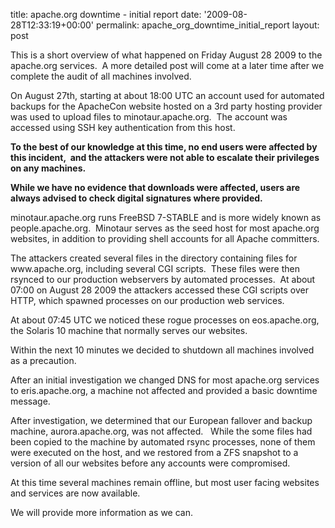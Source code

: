 title: apache.org downtime - initial report
date: '2009-08-28T12:33:19+00:00'
permalink: apache_org_downtime_initial_report
layout: post

<p>This is a short overview of what happened on Friday August 28 2009
to the apache.org services.&nbsp; A more detailed post will come at a later
time after we complete the audit of all machines involved.</p><p> On August 27th, starting at
about 18:00 UTC an account used for automated backups for the ApacheCon
website hosted on a 3rd party hosting provider was used to upload files
to minotaur.apache.org.&nbsp; The account was accessed using SSH key
authentication from this host.<br /></p><p><b>To the best of our knowledge at this time, no end users were affected by this incident,&nbsp; and the attackers were not able to escalate their
privileges on any machines.</b></p><b>While we have no evidence that downloads were affected, users are always advised to check digital
signatures where provided.</b><p>minotaur.apache.org runs
FreeBSD 7-STABLE and is more widely known as people.apache.org.&nbsp;
Minotaur serves as the seed host for most apache.org websites, in
addition to providing shell accounts for all Apache committers.</p><p>The
attackers created several files in the directory containing files for
www.apache.org, including several CGI scripts.&nbsp; These files were then
rsynced to our production webservers by automated processes.&nbsp; At about
07:00 on August 28 2009 the attackers accessed these CGI scripts over
HTTP, which spawned processes on our production web services. </p><p>At about 07:45 UTC we noticed these rogue processes on eos.apache.org, the Solaris 10 machine that normally serves our websites.</p><p>Within the next 10 minutes we decided to shutdown all machines involved as a precaution.</p><p>After
an initial investigation we changed DNS for most apache.org services to
eris.apache.org, a machine not affected and provided a basic downtime
message.</p><p>After investigation, we determined that our European fallover and backup machine, aurora.apache.org, was not affected.&nbsp;&nbsp; While
the some files had been copied to the machine by automated rsync
processes, none of them were executed on the host, and we restored from
a ZFS snapshot to a version of all our websites before any accounts
were compromised.</p><p>At this time several machines remain offline, but most user facing websites and services are now available.</p><p>We will provide more information as we can.<br /></p><p>&nbsp;</p>
